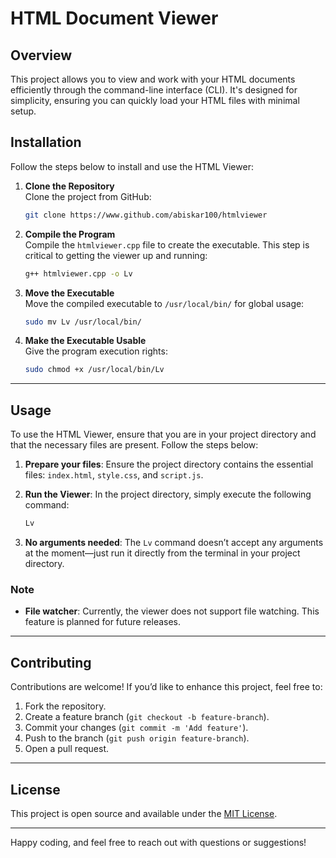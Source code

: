 # HTML Document Viewer

## Overview
This project allows you to view and work with your HTML documents efficiently through the command-line interface (CLI). It's designed for simplicity, ensuring you can quickly load your HTML files with minimal setup.

## Installation

Follow the steps below to install and use the HTML Viewer:

1. **Clone the Repository**  
   Clone the project from GitHub:

   ```bash
   git clone https://www.github.com/abiskar100/htmlviewer
   ```

2. **Compile the Program**  
   Compile the `htmlviewer.cpp` file to create the executable. This step is critical to getting the viewer up and running:

   ```bash
   g++ htmlviewer.cpp -o Lv
   ```

3. **Move the Executable**  
   Move the compiled executable to `/usr/local/bin/` for global usage:

   ```bash
   sudo mv Lv /usr/local/bin/
   ```

4. **Make the Executable Usable**  
   Give the program execution rights:

   ```bash
   sudo chmod +x /usr/local/bin/Lv
   ```

---

## Usage

To use the HTML Viewer, ensure that you are in your project directory and that the necessary files are present. Follow the steps below:

1. **Prepare your files**: Ensure the project directory contains the essential files: `index.html`, `style.css`, and `script.js`.
   
2. **Run the Viewer**: In the project directory, simply execute the following command:

   ```bash
   Lv
   ```

3. **No arguments needed**: The `Lv` command doesn’t accept any arguments at the moment—just run it directly from the terminal in your project directory.

### Note
- **File watcher**: Currently, the viewer does not support file watching. This feature is planned for future releases.

---

## Contributing

Contributions are welcome! If you’d like to enhance this project, feel free to:
1. Fork the repository.
2. Create a feature branch (`git checkout -b feature-branch`).
3. Commit your changes (`git commit -m 'Add feature'`).
4. Push to the branch (`git push origin feature-branch`).
5. Open a pull request.

---

## License
This project is open source and available under the [MIT License](LICENSE).

---

Happy coding, and feel free to reach out with questions or suggestions!

